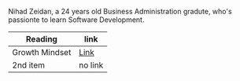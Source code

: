 Nihad Zeidan, a 24 years old Business Administration gradute, who's passionte to learn Software Development.



Reading | link
---------- | ---------
Growth Mindset | [Link](https://nihadzeidan.github.io/reading-notes/read02.html)
2nd item | no link 
